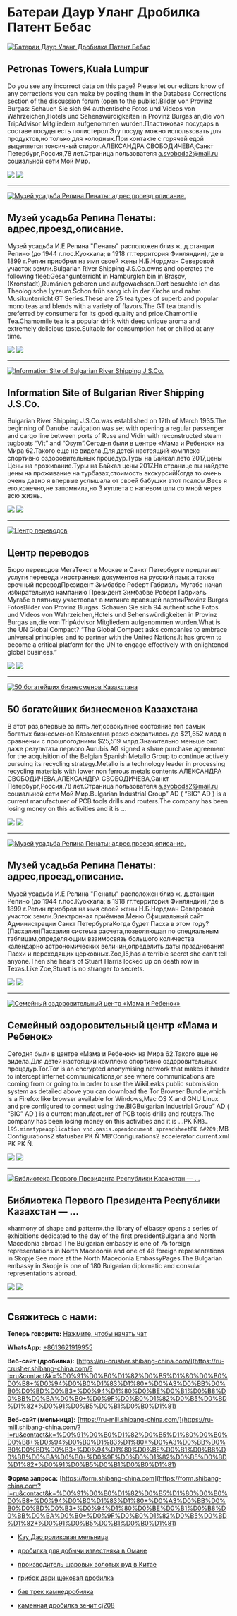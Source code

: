 # Батераи Даур Уланг Дробилка Патент Бебас

<a href="https://swt.shibang-china.com/?l=ru&img&k=%D0%91%D0%B0%D1%82%D0%B5%D1%80%D0%B0%D0%B8+%D0%94%D0%B0%D1%83%D1%80+%D0%A3%D0%BB%D0%B0%D0%BD%D0%B3+%D0%94%D1%80%D0%BE%D0%B1%D0%B8%D0%BB%D0%BA%D0%B0+%D0%9F%D0%B0%D1%82%D0%B5%D0%BD%D1%82+%D0%91%D0%B5%D0%B1%D0%B0%D1%81" target="_blank">![Батераи Даур Уланг Дробилка Патент Бебас](http://static.shibang-china.com/all-800x300/157.jpg)</a>

## Petronas Towers,Kuala Lumpur
Do you see any incorrect data on this page? Please let our editors know of any corrections you can make by posting them in the Database Corrections section of the discussion forum (open to the public).Bilder von Provinz Burgas: Schauen Sie sich 94 authentische Fotos und Videos von Wahrzeichen,Hotels und Sehensw&#252;rdigkeiten in Provinz Burgas an,die von TripAdvisor Mitgliedern aufgenommen wurden.Пластиковая посудаps в составе посуды есть полистерол.Эту посуду можно использовать для продуктов,но только для холодных.При контакте с горячей едой выделяется токсичный стирол.АЛЕКСАНДРА СВОБОДИЧЕВА,Санкт Петербург,Россия,78 лет.Страница пользователя a.svoboda2@mail.ru социальной сети Мой Мир.


<a href="https://whatsapp.shibangsoft.com/WhatsApp.php" target="_blank" title="WhatsApp">![](http://static.shibang-china.com/icon/whatsapp.png)</a> <a href="https://swt.shibang-china.com/?l=ru&icon&k=%D0%91%D0%B0%D1%82%D0%B5%D1%80%D0%B0%D0%B8+%D0%94%D0%B0%D1%83%D1%80+%D0%A3%D0%BB%D0%B0%D0%BD%D0%B3+%D0%94%D1%80%D0%BE%D0%B1%D0%B8%D0%BB%D0%BA%D0%B0+%D0%9F%D0%B0%D1%82%D0%B5%D0%BD%D1%82+%D0%91%D0%B5%D0%B1%D0%B0%D1%81" target="_blank">![](http://static.shibang-china.com/icon/chat-ru.png)</a>

---

<a href="https://swt.shibang-china.com/?l=ru&img&k=%D0%91%D0%B0%D1%82%D0%B5%D1%80%D0%B0%D0%B8+%D0%94%D0%B0%D1%83%D1%80+%D0%A3%D0%BB%D0%B0%D0%BD%D0%B3+%D0%94%D1%80%D0%BE%D0%B1%D0%B8%D0%BB%D0%BA%D0%B0+%D0%9F%D0%B0%D1%82%D0%B5%D0%BD%D1%82+%D0%91%D0%B5%D0%B1%D0%B0%D1%81" target="_blank">![Музей усадьба Репина Пенаты: адрес,проезд,описание.](http://static.shibang-china.com/all-800x300/1435.jpg)</a>

## Музей усадьба Репина Пенаты: адрес,проезд,описание.
Музей усадьба И.Е.Репина &quot;Пенаты&quot; расположен близ ж. д.станции Репино (до 1944 г.пос.Куоккала; в 1918 гг.территория Финляндии),где в 1899 г.Репин приобрел на имя своей жены Н.Б.Нордман Северовой участок земли.Bulgarian River Shipping J.S.Co.owns and operates the following fleet:Gesangunterricht in HamburgIch bin in Braşov,(Kronstadt),Rum&#228;nien geboren und aufgewachsen.Dort besuchte ich das Theologische Lyzeum.Schon fr&#252;h sang ich in der Kirche und nahm Musikunterricht.GT Series.These are 25 tea types of superb and popular mono teas and blends with a variety of flavors.The GT tea brand is preferred by consumers for its good quality and price.Chamomile Tea.Chamomile tea is a popular drink with deep unique aroma and extremely delicious taste.Suitable for consumption hot or chilled at any time.


<a href="https://whatsapp.shibangsoft.com/WhatsApp.php" target="_blank" title="WhatsApp">![](http://static.shibang-china.com/icon/whatsapp.png)</a> <a href="https://swt.shibang-china.com/?l=ru&icon&k=%D0%91%D0%B0%D1%82%D0%B5%D1%80%D0%B0%D0%B8+%D0%94%D0%B0%D1%83%D1%80+%D0%A3%D0%BB%D0%B0%D0%BD%D0%B3+%D0%94%D1%80%D0%BE%D0%B1%D0%B8%D0%BB%D0%BA%D0%B0+%D0%9F%D0%B0%D1%82%D0%B5%D0%BD%D1%82+%D0%91%D0%B5%D0%B1%D0%B0%D1%81" target="_blank">![](http://static.shibang-china.com/icon/chat-ru.png)</a>

---

<a href="https://swt.shibang-china.com/?l=ru&img&k=%D0%91%D0%B0%D1%82%D0%B5%D1%80%D0%B0%D0%B8+%D0%94%D0%B0%D1%83%D1%80+%D0%A3%D0%BB%D0%B0%D0%BD%D0%B3+%D0%94%D1%80%D0%BE%D0%B1%D0%B8%D0%BB%D0%BA%D0%B0+%D0%9F%D0%B0%D1%82%D0%B5%D0%BD%D1%82+%D0%91%D0%B5%D0%B1%D0%B0%D1%81" target="_blank">![Information Site of Bulgarian River Shipping J.S.Co.](http://static.shibang-china.com/all-800x300/455.jpg)</a>

## Information Site of Bulgarian River Shipping J.S.Co.
Bulgarian River Shipping J.S.Co.was established on 17th of March 1935.The beginning of Danube navigation was set with opening a regular passenger and cargo line between ports of Ruse and Vidin with reconstructed steam tugboats “Vit” and “Osym”.Сегодня были в центре &#171;Мама и Ребенок&#187; на Мира 62.Такого еще не видела.Для детей настоящий комплекс спортивно оздоровительных процедур.Туры на Байкал лето 2017,цены Цены на проживание.Туры на Байкал цены 2017.На странице вы найдете цены на проживание на турбазах,стоимость экскурсийКогда то очень очень давно я впервые услышала от своей бабушки этот псалом.Весь я его,конечно,не запомнила,но 3 куплета с напевом шли со мной через всю жизнь.


<a href="https://whatsapp.shibangsoft.com/WhatsApp.php" target="_blank" title="WhatsApp">![](http://static.shibang-china.com/icon/whatsapp.png)</a> <a href="https://swt.shibang-china.com/?l=ru&icon&k=%D0%91%D0%B0%D1%82%D0%B5%D1%80%D0%B0%D0%B8+%D0%94%D0%B0%D1%83%D1%80+%D0%A3%D0%BB%D0%B0%D0%BD%D0%B3+%D0%94%D1%80%D0%BE%D0%B1%D0%B8%D0%BB%D0%BA%D0%B0+%D0%9F%D0%B0%D1%82%D0%B5%D0%BD%D1%82+%D0%91%D0%B5%D0%B1%D0%B0%D1%81" target="_blank">![](http://static.shibang-china.com/icon/chat-ru.png)</a>

---

<a href="https://swt.shibang-china.com/?l=ru&img&k=%D0%91%D0%B0%D1%82%D0%B5%D1%80%D0%B0%D0%B8+%D0%94%D0%B0%D1%83%D1%80+%D0%A3%D0%BB%D0%B0%D0%BD%D0%B3+%D0%94%D1%80%D0%BE%D0%B1%D0%B8%D0%BB%D0%BA%D0%B0+%D0%9F%D0%B0%D1%82%D0%B5%D0%BD%D1%82+%D0%91%D0%B5%D0%B1%D0%B0%D1%81" target="_blank">![Центр переводов](http://static.shibang-china.com/all-800x300/708.jpg)</a>

## Центр переводов
Бюро переводов МегаТекст в Москве и Санкт Петербурге предлагает услуги перевода иностранных документов на русский язык,а также срочный переводПрезидент Зимбабве Роберт Габриэль Мугабе начал избирательную кампанию Президент Зимбабве Роберт Габриэль Мугабе в пятницу участвовал в митинге правящей партииProvinz Burgas FotosBilder von Provinz Burgas: Schauen Sie sich 94 authentische Fotos und Videos von Wahrzeichen,Hotels und Sehensw&#252;rdigkeiten in Provinz Burgas an,die von TripAdvisor Mitgliedern aufgenommen wurden.What is the UN Global Compact? “The Global Compact asks companies to embrace universal principles and to partner with the United Nations.It has grown to become a critical platform for the UN to engage effectively with enlightened global business.”


<a href="https://whatsapp.shibangsoft.com/WhatsApp.php" target="_blank" title="WhatsApp">![](http://static.shibang-china.com/icon/whatsapp.png)</a> <a href="https://swt.shibang-china.com/?l=ru&icon&k=%D0%91%D0%B0%D1%82%D0%B5%D1%80%D0%B0%D0%B8+%D0%94%D0%B0%D1%83%D1%80+%D0%A3%D0%BB%D0%B0%D0%BD%D0%B3+%D0%94%D1%80%D0%BE%D0%B1%D0%B8%D0%BB%D0%BA%D0%B0+%D0%9F%D0%B0%D1%82%D0%B5%D0%BD%D1%82+%D0%91%D0%B5%D0%B1%D0%B0%D1%81" target="_blank">![](http://static.shibang-china.com/icon/chat-ru.png)</a>

---

<a href="https://swt.shibang-china.com/?l=ru&img&k=%D0%91%D0%B0%D1%82%D0%B5%D1%80%D0%B0%D0%B8+%D0%94%D0%B0%D1%83%D1%80+%D0%A3%D0%BB%D0%B0%D0%BD%D0%B3+%D0%94%D1%80%D0%BE%D0%B1%D0%B8%D0%BB%D0%BA%D0%B0+%D0%9F%D0%B0%D1%82%D0%B5%D0%BD%D1%82+%D0%91%D0%B5%D0%B1%D0%B0%D1%81" target="_blank">![50 богатейших бизнесменов Казахстана](http://static.shibang-china.com/all-800x300/501.jpg)</a>

## 50 богатейших бизнесменов Казахстана
В этот раз,впервые за пять лет,совокупное состояние топ самых богатых бизнесменов Казахстана резко сократилось до $21,652 млрд в сравнении c прошлогодними $25,519 млрд.Значительно меньше оно даже результата первого.Aurubis AG signed a share purchase agreement for the acquisition of the Belgian Spanish Metallo Group to continue actively pursuing its recycling strategy.Metallo is a technology leader in processing recycling materials with lower non ferrous metals contents.АЛЕКСАНДРА СВОБОДИЧЕВА,АЛЕКСАНДРА СВОБОДИЧЕВА,Санкт Петербург,Россия,78 лет.Страница пользователя a.svoboda2@mail.ru социальной сети Мой Мир.Bulgarian Industrial Group” AD ( “BIG” AD ) is a current manufacturer of PCB tools drills and routers.The company has been losing money on this activities and it is …


<a href="https://whatsapp.shibangsoft.com/WhatsApp.php" target="_blank" title="WhatsApp">![](http://static.shibang-china.com/icon/whatsapp.png)</a> <a href="https://swt.shibang-china.com/?l=ru&icon&k=%D0%91%D0%B0%D1%82%D0%B5%D1%80%D0%B0%D0%B8+%D0%94%D0%B0%D1%83%D1%80+%D0%A3%D0%BB%D0%B0%D0%BD%D0%B3+%D0%94%D1%80%D0%BE%D0%B1%D0%B8%D0%BB%D0%BA%D0%B0+%D0%9F%D0%B0%D1%82%D0%B5%D0%BD%D1%82+%D0%91%D0%B5%D0%B1%D0%B0%D1%81" target="_blank">![](http://static.shibang-china.com/icon/chat-ru.png)</a>

---

<a href="https://swt.shibang-china.com/?l=ru&img&k=%D0%91%D0%B0%D1%82%D0%B5%D1%80%D0%B0%D0%B8+%D0%94%D0%B0%D1%83%D1%80+%D0%A3%D0%BB%D0%B0%D0%BD%D0%B3+%D0%94%D1%80%D0%BE%D0%B1%D0%B8%D0%BB%D0%BA%D0%B0+%D0%9F%D0%B0%D1%82%D0%B5%D0%BD%D1%82+%D0%91%D0%B5%D0%B1%D0%B0%D1%81" target="_blank">![Музей усадьба Репина Пенаты: адрес,проезд,описание.](http://static.shibang-china.com/all-800x300/1463.jpg)</a>

## Музей усадьба Репина Пенаты: адрес,проезд,описание.
Музей усадьба И.Е.Репина &quot;Пенаты&quot; расположен близ ж. д.станции Репино (до 1944 г.пос.Куоккала; в 1918 гг.территория Финляндии),где в 1899 г.Репин приобрел на имя своей жены Н.Б.Нордман Северовой участок земли.Электронная приёмная.Меню Официальный сайт Администрации Санкт ПетербургаКогда будет Пасха в этом году? (Пасхалия)Пасхалия система расчета,позволяющая по специальным таблицам,определяющим взаимосвязь большого количества календарно астрономических величин,определить даты празднования Пасхи и переходящих церковных.Zoe,15,has a terrible secret she can’t tell anyone.Then she hears of Stuart Harris locked up on death row in Texas.Like Zoe,Stuart is no stranger to secrets.


<a href="https://whatsapp.shibangsoft.com/WhatsApp.php" target="_blank" title="WhatsApp">![](http://static.shibang-china.com/icon/whatsapp.png)</a> <a href="https://swt.shibang-china.com/?l=ru&icon&k=%D0%91%D0%B0%D1%82%D0%B5%D1%80%D0%B0%D0%B8+%D0%94%D0%B0%D1%83%D1%80+%D0%A3%D0%BB%D0%B0%D0%BD%D0%B3+%D0%94%D1%80%D0%BE%D0%B1%D0%B8%D0%BB%D0%BA%D0%B0+%D0%9F%D0%B0%D1%82%D0%B5%D0%BD%D1%82+%D0%91%D0%B5%D0%B1%D0%B0%D1%81" target="_blank">![](http://static.shibang-china.com/icon/chat-ru.png)</a>

---

<a href="https://swt.shibang-china.com/?l=ru&img&k=%D0%91%D0%B0%D1%82%D0%B5%D1%80%D0%B0%D0%B8+%D0%94%D0%B0%D1%83%D1%80+%D0%A3%D0%BB%D0%B0%D0%BD%D0%B3+%D0%94%D1%80%D0%BE%D0%B1%D0%B8%D0%BB%D0%BA%D0%B0+%D0%9F%D0%B0%D1%82%D0%B5%D0%BD%D1%82+%D0%91%D0%B5%D0%B1%D0%B0%D1%81" target="_blank">![Семейный оздоровительный центр &#171;Мама и Ребенок&#187;](http://static.shibang-china.com/all-800x300/698.jpg)</a>

## Семейный оздоровительный центр &#171;Мама и Ребенок&#187;
Сегодня были в центре &#171;Мама и Ребенок&#187; на Мира 62.Такого еще не видела.Для детей настоящий комплекс спортивно оздоровительных процедур.Tor.Tor is an encrypted anonymising network that makes it harder to intercept internet communications,or see where communications are coming from or going to.In order to use the WikiLeaks public submission system as detailed above you can download the Tor Browser Bundle,which is a Firefox like browser available for Windows,Mac OS X and GNU Linux and pre configured to connect using the.BIGBulgarian Industrial Group” AD ( “BIG” AD ) is a current manufacturer of PCB tools drills and routers.The company has been losing money on this activities and it is …PK &#209;`MB…l9Š.mimetypeapplication vnd.oasis.opendocument.spreadsheetPK &#209;`MB Configurations2 statusbar PK &#209;`MB'Configurations2 accelerator current.xml PK PK &#209;.


<a href="https://whatsapp.shibangsoft.com/WhatsApp.php" target="_blank" title="WhatsApp">![](http://static.shibang-china.com/icon/whatsapp.png)</a> <a href="https://swt.shibang-china.com/?l=ru&icon&k=%D0%91%D0%B0%D1%82%D0%B5%D1%80%D0%B0%D0%B8+%D0%94%D0%B0%D1%83%D1%80+%D0%A3%D0%BB%D0%B0%D0%BD%D0%B3+%D0%94%D1%80%D0%BE%D0%B1%D0%B8%D0%BB%D0%BA%D0%B0+%D0%9F%D0%B0%D1%82%D0%B5%D0%BD%D1%82+%D0%91%D0%B5%D0%B1%D0%B0%D1%81" target="_blank">![](http://static.shibang-china.com/icon/chat-ru.png)</a>

---

<a href="https://swt.shibang-china.com/?l=ru&img&k=%D0%91%D0%B0%D1%82%D0%B5%D1%80%D0%B0%D0%B8+%D0%94%D0%B0%D1%83%D1%80+%D0%A3%D0%BB%D0%B0%D0%BD%D0%B3+%D0%94%D1%80%D0%BE%D0%B1%D0%B8%D0%BB%D0%BA%D0%B0+%D0%9F%D0%B0%D1%82%D0%B5%D0%BD%D1%82+%D0%91%D0%B5%D0%B1%D0%B0%D1%81" target="_blank">![Библиотека Первого Президента Республики Казахстан — …](http://static.shibang-china.com/all-800x300/254.jpg)</a>

## Библиотека Первого Президента Республики Казахстан — …
&#171;harmony of shape and pattern&#187;.the library of elbassy opens a series of exhibitions dedicated to the day of the first presidentBulgaria and North Macedonia abroad The Bulgarian embassy is one of 75 foreign representations in North Macedonia and one of 48 foreign representations in Skopje.See more at the North Macedonia EmbassyPages.The Bulgarian embassy in Skopje is one of 180 Bulgarian diplomatic and consular representations abroad.

<a href="https://whatsapp.shibangsoft.com/WhatsApp.php" target="_blank" title="WhatsApp">![](http://static.shibang-china.com/icon/whatsapp.png)</a> <a href="https://swt.shibang-china.com/?l=ru&icon&k=%D0%91%D0%B0%D1%82%D0%B5%D1%80%D0%B0%D0%B8+%D0%94%D0%B0%D1%83%D1%80+%D0%A3%D0%BB%D0%B0%D0%BD%D0%B3+%D0%94%D1%80%D0%BE%D0%B1%D0%B8%D0%BB%D0%BA%D0%B0+%D0%9F%D0%B0%D1%82%D0%B5%D0%BD%D1%82+%D0%91%D0%B5%D0%B1%D0%B0%D1%81" target="_blank">![](http://static.shibang-china.com/icon/chat-ru.png)</a>

---
## Свяжитесь с нами:

**Теперь говорите:** [Нажмите, чтобы начать чат](https://swt.shibang-china.com?l=ru&contact&k=%D0%91%D0%B0%D1%82%D0%B5%D1%80%D0%B0%D0%B8+%D0%94%D0%B0%D1%83%D1%80+%D0%A3%D0%BB%D0%B0%D0%BD%D0%B3+%D0%94%D1%80%D0%BE%D0%B1%D0%B8%D0%BB%D0%BA%D0%B0+%D0%9F%D0%B0%D1%82%D0%B5%D0%BD%D1%82+%D0%91%D0%B5%D0%B1%D0%B0%D1%81)

**WhatsApp:**  [+8613621919955](https://whatsapp.shibangsoft.com/WhatsApp.php)

**Веб-сайт (дробилка):** [https://ru-crusher.shibang-china.com/](https://ru-crusher.shibang-china.com/?l=ru&contact&k=%D0%91%D0%B0%D1%82%D0%B5%D1%80%D0%B0%D0%B8+%D0%94%D0%B0%D1%83%D1%80+%D0%A3%D0%BB%D0%B0%D0%BD%D0%B3+%D0%94%D1%80%D0%BE%D0%B1%D0%B8%D0%BB%D0%BA%D0%B0+%D0%9F%D0%B0%D1%82%D0%B5%D0%BD%D1%82+%D0%91%D0%B5%D0%B1%D0%B0%D1%81)

**Веб-сайт (мельница):** [https://ru-mill.shibang-china.com/](https://ru-mill.shibang-china.com/?l=ru&contact&k=%D0%91%D0%B0%D1%82%D0%B5%D1%80%D0%B0%D0%B8+%D0%94%D0%B0%D1%83%D1%80+%D0%A3%D0%BB%D0%B0%D0%BD%D0%B3+%D0%94%D1%80%D0%BE%D0%B1%D0%B8%D0%BB%D0%BA%D0%B0+%D0%9F%D0%B0%D1%82%D0%B5%D0%BD%D1%82+%D0%91%D0%B5%D0%B1%D0%B0%D1%81)

**Форма запроса:** [https://form.shibang-china.com](https://form.shibang-china.com?l=ru&contact&k=%D0%91%D0%B0%D1%82%D0%B5%D1%80%D0%B0%D0%B8+%D0%94%D0%B0%D1%83%D1%80+%D0%A3%D0%BB%D0%B0%D0%BD%D0%B3+%D0%94%D1%80%D0%BE%D0%B1%D0%B8%D0%BB%D0%BA%D0%B0+%D0%9F%D0%B0%D1%82%D0%B5%D0%BD%D1%82+%D0%91%D0%B5%D0%B1%D0%B0%D1%81)

* [Кау Дао роликовая мельница](../135/%D0%9A%D0%B0%D1%83%20%D0%94%D0%B0%D0%BE%20%D1%80%D0%BE%D0%BB%D0%B8%D0%BA%D0%BE%D0%B2%D0%B0%D1%8F%20%D0%BC%D0%B5%D0%BB%D1%8C%D0%BD%D0%B8%D1%86%D0%B0.md)

* [дробилка для добычи известняка в Омане](../134/%D0%B4%D1%80%D0%BE%D0%B1%D0%B8%D0%BB%D0%BA%D0%B0%20%D0%B4%D0%BB%D1%8F%20%D0%B4%D0%BE%D0%B1%D1%8B%D1%87%D0%B8%20%D0%B8%D0%B7%D0%B2%D0%B5%D1%81%D1%82%D0%BD%D1%8F%D0%BA%D0%B0%20%D0%B2%20%D0%9E%D0%BC%D0%B0%D0%BD%D0%B5.md)

* [производитель шаровых золотых руд в Китае](../132/%D0%BF%D1%80%D0%BE%D0%B8%D0%B7%D0%B2%D0%BE%D0%B4%D0%B8%D1%82%D0%B5%D0%BB%D1%8C%20%D1%88%D0%B0%D1%80%D0%BE%D0%B2%D1%8B%D1%85%20%D0%B7%D0%BE%D0%BB%D0%BE%D1%82%D1%8B%D1%85%20%D1%80%D1%83%D0%B4%20%D0%B2%20%D0%9A%D0%B8%D1%82%D0%B0%D0%B5.md)

* [грибок дари щековая дробилка](../132/%D0%B3%D1%80%D0%B8%D0%B1%D0%BE%D0%BA%20%D0%B4%D0%B0%D1%80%D0%B8%20%D1%89%D0%B5%D0%BA%D0%BE%D0%B2%D0%B0%D1%8F%20%D0%B4%D1%80%D0%BE%D0%B1%D0%B8%D0%BB%D0%BA%D0%B0.md)

* [бав трек камнедробилка](../133/%D0%B1%D0%B0%D0%B2%20%D1%82%D1%80%D0%B5%D0%BA%20%D0%BA%D0%B0%D0%BC%D0%BD%D0%B5%D0%B4%D1%80%D0%BE%D0%B1%D0%B8%D0%BB%D0%BA%D0%B0.md)

* [каменная дробилка зенит cj208](../133/%D0%BA%D0%B0%D0%BC%D0%B5%D0%BD%D0%BD%D0%B0%D1%8F%20%D0%B4%D1%80%D0%BE%D0%B1%D0%B8%D0%BB%D0%BA%D0%B0%20%D0%B7%D0%B5%D0%BD%D0%B8%D1%82%20cj208.md)